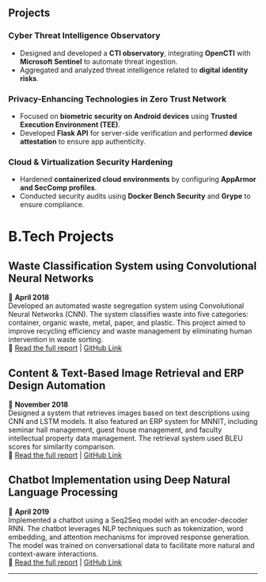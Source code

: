 ## Projects
### **Cyber Threat Intelligence Observatory**
- Designed and developed a **CTI observatory**, integrating **OpenCTI** with **Microsoft Sentinel** to automate threat ingestion.
- Aggregated and analyzed threat intelligence related to **digital identity risks**.

### **Privacy-Enhancing Technologies in Zero Trust Network**
- Focused on **biometric security on Android devices** using **Trusted Execution Environment (TEE)**.
- Developed **Flask API** for server-side verification and performed **device attestation** to ensure app authenticity.

### **Cloud & Virtualization Security Hardening**
- Hardened **containerized cloud environments** by configuring **AppArmor and SecComp profiles**.
- Conducted security audits using **Docker Bench Security** and **Grype** to ensure compliance.

# **B.Tech Projects**

## Waste Classification System using Convolutional Neural Networks  
📅 **April 2018**  
Developed an automated waste segregation system using Convolutional Neural Networks (CNN). The system classifies waste into five categories: container, organic waste, metal, paper, and plastic. This project aimed to improve recycling efficiency and waste management by eliminating human intervention in waste sorting.  
🔗 [Read the full report](/assets/reports/6th%20Sem%20Project%20Report.pdf) | [GitHub Link](https://github.com/abhinav23dixit/Waste-Classification)

## Content & Text-Based Image Retrieval and ERP Design Automation  
📅 **November 2018**  
Designed a system that retrieves images based on text descriptions using CNN and LSTM models. It also featured an ERP system for MNNIT, including seminar hall management, guest house management, and faculty intellectual property data management. The retrieval system used BLEU scores for similarity comparison.  
🔗 [Read the full report](/assets/reports/7th%20Sem%20Project%20Report.pdf) | [GitHub Link](https://github.com/abhinav23dixit/Text-and-Content-Based-Image-Retrieval)

## Chatbot Implementation using Deep Natural Language Processing  
📅 **April 2019**  
Implemented a chatbot using a Seq2Seq model with an encoder-decoder RNN. The chatbot leverages NLP techniques such as tokenization, word embedding, and attention mechanisms for improved response generation. The model was trained on conversational data to facilitate more natural and context-aware interactions.  
🔗 [Read the full report](/assets/reports/8th%20Sem%20Project%20Report.pdf) | [GitHub Link](https://github.com/ishaan0710/Reverse-Image-Search)

---

